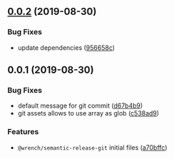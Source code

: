 ## [0.0.2](https://github.com/gavar/wrench/compare/v/semantic-release-git/0.0.1...v/semantic-release-git/0.0.2) (2019-08-30)


### Bug Fixes

* update dependencies ([956658c](https://github.com/gavar/wrench/commit/956658c))



## 0.0.1 (2019-08-30)


### Bug Fixes

* default message for git commit ([d67b4b9](https://github.com/gavar/wrench/commit/d67b4b9))
* git assets allows to use array as glob ([c538ad9](https://github.com/gavar/wrench/commit/c538ad9))


### Features

* `@wrench/semantic-release-git` initial files ([a70bffc](https://github.com/gavar/wrench/commit/a70bffc))
